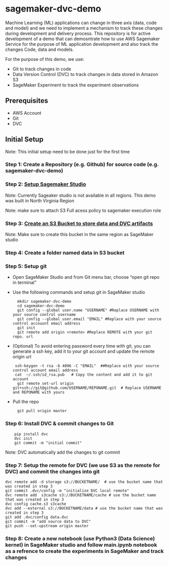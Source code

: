 # sagemaker-dvc-demo

Machine Learning (ML) applications can change in three axis (data, code and model) and we need to implement a mechanism to  track these changes during development and delivery process. This repository is for active development of a demo that can demosntrate how to use AWS Sagemaker Service for the purpose of ML application development and also track the changes Code, data and models.

For the purpose of this demo, we use:

- Git to track changes in code
- Data Version Control (DVC) to track changes in data stored in Amazon S3
- SageMaker Experiment to track the experiment observations


## Prerequisites
- AWS Account
- Git
- DVC

## Initial Setup

Note: This initial setup need to be done just for the first time

### Step 1: Create a Repository (e.g. Github) for source code (e.g. sagemaker-dvc-demo)


### Step 2: [Setup Sagemaker Studio](https://docs.aws.amazon.com/sagemaker/latest/dg/onboard-quick-start.html)

Note: Currently Sageaker studio is not available in all regions. This demo was built in North Virginia Region

Note: make sure to attach S3 Full acess policy to sagemaker execution role

### Step 3: [Create an S3 Bucket to store data and DVC artifacts](https://docs.aws.amazon.com/AmazonS3/latest/user-guide/create-bucket.html)


Note: Make sure to create this bucket in the same region as SageMaker studio

### Step 4: Create a folder named data in S3 bucket

### Step 5: Setup git

- Open SageMaker Studio and from Git menu bar, choose “open git repo in terminal”

- Use the following commands and setup git in SageMaker studio
  
        mkdir sagemaker-dvc-demo
        cd sagemaker-dvc-demo
        git config --global user.name "USERNAME" #Replace USERNAME with your source control username
        git config --global user.email "EMAIL" #Replace with your source control accouunt email address
        git init
        git remote add origin <remote> #Replace REMOTE with your git repo. url

- (Optional) To avoid entering password every time with git, you can generate a ssh key, add it to your git account and update the remote origin url
  
       ssh-keygen -t rsa -b 4096 -C "EMAIL"  ##Replace with your source control account email address
       cat  ~/.ssh/id_rsa.pub   # Copy the content and add it to git account
        git remote set-url origin git+ssh://git@github.com/USERNAME/REPONAME.git  # Replace USERNAME and REPONAME with yours

- Pull the repo

        git pull origin master

### Step 6: Install DVC & commit changes to Git

        pip install dvc
        dvc init
        git commit -m "initial commit"

Note: DVC automatically add the changes to git commit

### Step 7: Setup the remote for DVC (we use S3 as the remote for DVC) and commit the changes into git

    dvc remote add -d storage s3://BUCKETNAME/  # use the bucket name that was created in step 3
    git commit .dvc/config -m "initialize DVC local remote"
    dvc remote add  s3cache s3://BUCKETNAME/cache # use the bucket name that was created in step 3
    dvc config cache.s3 s3cache
    dvc add --external s3://BUCKETNAME/data # use the bucket name that was created in step 3
    git add .dvc/config data.dvc
    git commit -m "add source data to DVC"
    git push --set-upstream origin master

### Step 8: Create a new notebook (use Python3 (Data Science) kernel) in SageMaker studio and follow main.ipynb notebook as a refrence to create the experiments in SageMaker and track changes












